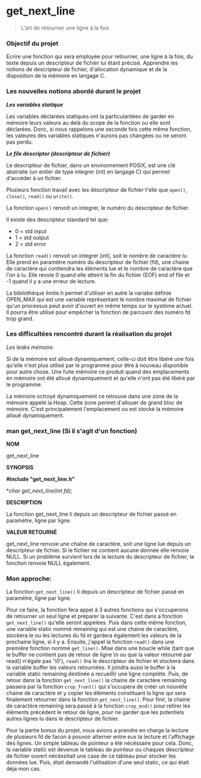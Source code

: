 # get_next_line

> L'art de retourner une ligne à la fois
> 

### **Objectif du projet**

Écrire une fonction qui sera employée pour retourner, une ligne à la fois, du texte depuis un descripteur de fichier lui étant précisé. Apprendre les notions de descripteur de fichier, d'allocation dynamique et de la disposition de la mémoire en langage C.

### **Les nouvelles notions abordé durant le projet**

***Les variables statique***

Les variables déclarées statiques ont la particularitées de garder en mémoire leurs valeurs au delà du scope de la fonction ou elle sont déclarées. Donc, si nous rappelons une seconde fois cette même fonction, les valeures des variables statiques n'aurons pas changées ou ne seront pas perdu.

***Le file descriptor (descripteur de fichier)***

Le descripteur de fichier, dans un environnement POSIX, est une clé abstraite (un entier de type integrer (int) en langage C) qui permet d'accéder à un fichier.

Plusieurs fonction travail avec les descripteur de fichier t'elle que `open()`, `close()`, `read()` ou `write()`.

La fonction `open()` renvoit un integrer, le numéro du descripteur de fichier.

Il existe des descripteur standard tel que:

- 0 = std input
- 1 = std output
- 2 = std error

La fonction `read()` renvoit un integrer (int), soit le nombre de caractère lu. Elle prend en paramètre numéro du descripteur de fichier (fd), une chaine de caractère qui contiendra les éléments lue et le nombre de caractère que l'on à lu. Elle revoie 0 quand elle atteint la fin du fichier (EOF) end of file et -1 quand il y a une erreur de lecture.

La bibliothèque limite.h permet d'utiliser en autre la variabe définie OPEN_MAX qui est une variable représentant le nombre maximal de fichier qu'un processus peut avoir d'ouvert en même temps sur le système actuel. Il pourra être utilisé pour empêcher la fonction de parcourir des numéro fd trop grand.

### **Les difficultées rencontré durant la réalisation du projet**

*Les leaks mémoire.* 

Si de la mémoire est alloué dynamiquement, celle-ci doit être libéré une fois qu'elle n'est plus utilisé par le programme pour être à nouveau disponible pour autre chose. Une fuite mémoire ce produit quand des emplacements en mémoire ont été alloué dynamiquement et qu'elle n'ont pas été libéré par le programme. 

La mémoire octroyé dynamiquement ce retrouve dans une zone de la mémoire appelé la Heap. Cette zone permet d'allouer de grand bloc de mémoire. C'est principalement l'emplacement ou est stocké la mémoire alloué dynamiquement.

### man get_next_line (Si il s'agit d'un fonction)

**NOM**

get_next_line

**SYNOPSIS**

**#include "get_next_line.h"**

**char *get_next_line(int fd);**

**DESCRIPTION**

La fonction get_next_line li depuis un descripteur de fichier passé en paramètre, ligne par ligne. 

**VALEUR RETOURNÉ**

get_next_line renvoie une chaîne de caractère, soit une ligne lue depuis un descripteur de fichier. Si le fichier ne contient aucune donnée elle renvoie NULL. Si un problème survient lors de la lecture du descripteur de fichier, la fonction renvoie NULL également.

### Mon approche:

La fonction `get_next_line()` li depuis un descripteur de fichier passé en paramètre, ligne par ligne.

Pour ce faire, la fonction fera appel à 3 autres fonctions qui s'occuperons de retourner un seul ligne et préparer la suivante. C'est dans a fonction `get_next_line()` qu'elle seront appelées. Puis dans cette même fonction, une variable static nommé remaining qui est une chaine de caractère, stockera le ou les lectures du fd et gardera également les valeurs de la prochaine ligne, si il y a. Ensuite, j'appel la fonction `read()` dans une première fonction nommé `get_line()`. Mise dans une boucle while (tant que le buffer ne contient pas de retour de ligne \n ou que la valeur retourné par read() n'égale pas '\0'), `read()` lira le descripteur de fichier et stockera dans la variable buffer les valeurs retournées. Il joindra aussi le buffer à la variable static remaining destinée a recueillir une ligne complète. Puis, de retour dans la fonction `get_next_line()` la chaine de caractère remaining passera par la fonction `crop_front()` qui s'occupera de créer un nouvelle chaine de caractère et y copier les éléments constituant la ligne qui sera finalement retourner dans la fonction `get_next_line()`. Pour finir, la chaine de caractère remaining sera passé à la fonction `crop_end()` pour retirer les éléments précédent le retour de ligne, pour ne garder que les potentiels autres lignes lu dans le descripteur de fichier.

Pour la partie bonus du projet, nous avions a prendre en charge la lecture de plusieurs fd de facon à pouvoir alterner entre eux la lecture et l'affichage des lignes. Un simple tableau de pointeur a été nécéssaire pour cela. Donc, la variable static est devenue le tableau de pointeur ou chaques descripteur de fichier ouvert nécéssitait une case de ce tableau pour stocker les données lue. Puis, était demandé l'utilisation d'une seul static, ce qui était déja mon cas.
